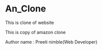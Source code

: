 # An_Clone
This is clone of website
<p>This is copy of amazon clone</p>
Author name : Preeti nimble(Web Developer)
